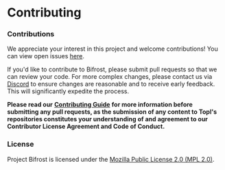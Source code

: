 # Contributing

### Contributions

We appreciate your interest in this project and welcome contributions! You can view open issues [here](https://github.com/Topl/Bifrost/issues).

If you'd like to contribute to Bifrost, please submit pull requests so that we can review your code. For more complex changes, please contact us via [Discord](https://discord.gg/SjYVTBnsQR) to ensure changes are reasonable and to receive early feedback. This will significantly expedite the process.

**Please read our** [**Contributing Guide**](https://github.com/Topl/Bifrost/blob/main/.github/CONTRIBUTING.md) **for more information before submitting any pull requests, as the submission of any content to Topl's repositories constitutes your understanding of and agreement to our Contributor License Agreement and Code of Conduct.**

### License

Project Bifrost is licensed under the [Mozilla Public License 2.0 (MPL 2.0)](https://opensource.org/licenses/MPL-2.0).
